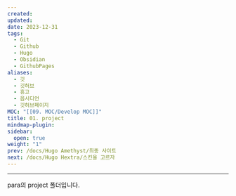 ```yaml
---
created: 
updated: 
date: 2023-12-31
tags:
  - Git
  - Github
  - Hugo
  - Obsidian
  - GithubPages
aliases:
  - 깃
  - 깃허브
  - 휴고
  - 옵시디언
  - 깃허브페이지
MOC: "[[09. MOC/Develop MOC]]"
title: 01. project
mindmap-plugin: 
sidebar:
  open: true
weight: "1"
prev: /docs/Hugo Amethyst/최종 사이트
next: /docs/Hugo Hextra/스킨을 고르자
---
```

---

para의 project 폴더입니다.